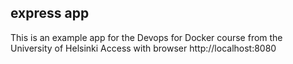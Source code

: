 ## express app

This is an example app for the Devops for Docker course from the University of Helsinki
Access with browser http://localhost:8080
